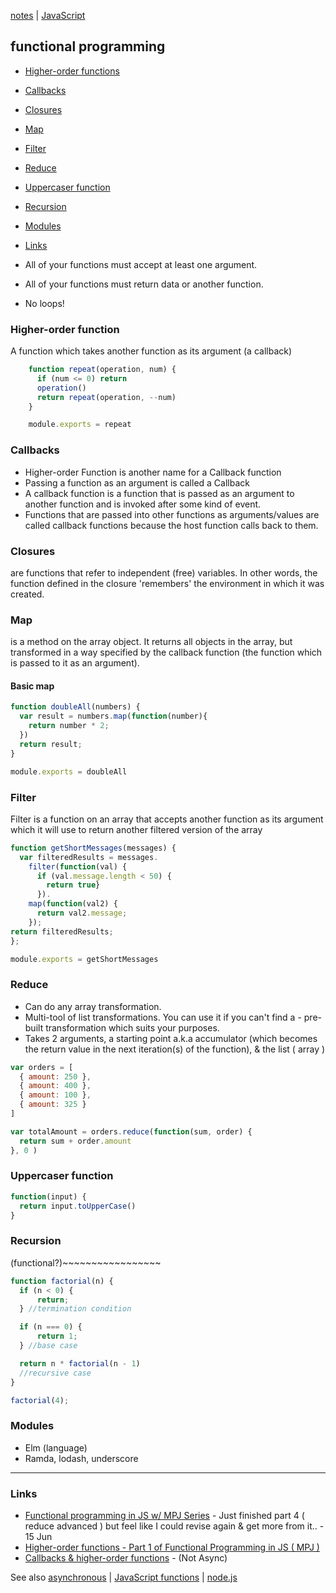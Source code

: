 [notes](notes.md) | [JavaScript](javascript/index.md)

## functional programming
- [Higher-order functions](#higher-order-functions)
- [Callbacks](#callbacks)
- [Closures](#closures)
- [Map](#map)
- [Filter](#filter)
- [Reduce](#reduce)
- [Uppercaser function](#uppercaser-function)
- [Recursion](#recursion)
- [Modules](#modules)
- [Links](#links)


-  All of your functions must accept at least one argument.
-  All of your functions must return data or another function.
-  No loops!


### Higher-order function
A function which takes another function as its argument (a callback)

```javascript
    function repeat(operation, num) {
      if (num <= 0) return
      operation()
      return repeat(operation, --num)
    }

    module.exports = repeat
```

### Callbacks
- Higher-order Function is another name for a Callback function
- Passing a function as an argument is called a Callback
- A callback function is a function that is passed as an argument to another function and is invoked after some kind of event.
- Functions that are passed into other functions as arguments/values are called callback functions because the host function calls back to them.

### Closures
are functions that refer to independent (free) variables. In other words, the function defined in the closure 'remembers' the environment in which it was created.

### Map
is a method on the array object. It returns all objects in the array, but transformed in a way specified by the callback function (the function which is passed to it as an argument).

#### Basic map
```javascript
function doubleAll(numbers) {
  var result = numbers.map(function(number){
    return number * 2;
  })
  return result;
}

module.exports = doubleAll
```

### Filter
Filter is a function on an array that accepts another function as its argument which it will use to return another filtered version of the array

```javascript
function getShortMessages(messages) {
  var filteredResults = messages.
    filter(function(val) {
      if (val.message.length < 50) {
        return true}
      }).
    map(function(val2) {
      return val2.message;
    });
return filteredResults;  
};

module.exports = getShortMessages
```

### Reduce
- Can do any array transformation.
- Multi-tool of list transformations. You can use it if you can't find a - pre-built transformation which suits your purposes.
- Takes 2 arguments, a starting point a.k.a accumulator (which becomes the return value in the next iteration(s) of the function), & the list ( array )

```javascript
var orders = [
  { amount: 250 },
  { amount: 400 },
  { amount: 100 },
  { amount: 325 }
]

var totalAmount = orders.reduce(function(sum, order) {
  return sum + order.amount
}, 0 )
```

### Uppercaser function
```javascript
function(input) {
  return input.toUpperCase()
}
```

### Recursion
(functional?)~~~~~~~~~~~~~~~~~

```javascript
function factorial(n) {
  if (n < 0) {
      return;
  } //termination condition

  if (n === 0) {
      return 1;
  } //base case

  return n * factorial(n - 1)  
  //recursive case
}

factorial(4);
```

### Modules
- Elm (language)
- Ramda, lodash, underscore

---

### Links
- [Functional programming in JS w/ MPJ Series](https://www.youtube.com/playlist?list=PL0zVEGEvSaeEd9hlmCXrk5yUyqUag-n84) - Just finished part 4 ( reduce advanced ) but feel like I could revise again & get more from it..  - 15 Jun
- [Higher-order functions - Part 1 of Functional Programming in JS ( MPJ )](https://www.youtube.com/watch?v=BMUiFMZr7vk&list=PL0zVEGEvSaeEd9hlmCXrk5yUyqUag-n84)
- [Callbacks & higher-order functions](http://www.niluk.co/blog/post/callbacks-and-higher-order-functions-in-javascript) - (Not Async)

See also [asynchronous](async.md) | [JavaScript functions](javascript/functions.md) | [node.js](javascript/node.md)
